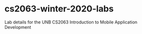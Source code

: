 # cs2063-winter-2020-labs
Lab details for the UNB CS2063 Introduction to Mobile Application Development  
